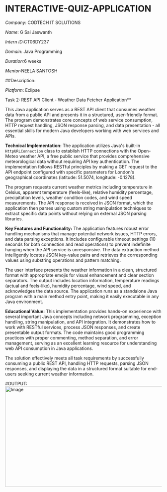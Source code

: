 # INTERACTIVE-QUIZ-APPLICATION

*Company*: CODTECH IT SOLUTIONS

*Name*: G Sai Jaswanth

*Intern ID*:CT06DY237

*Domain*: Java Programming

*Duration*:6 weeks

*Mentor*:NEELA SANTOSH

##Description:

*Platform*: Eclipse

Task 2: REST API Client - Weather Data Fetcher Application**

This Java application serves as a REST API client that consumes weather data from a public API and presents it in a structured, user-friendly format. The program demonstrates core concepts of web service consumption, HTTP request handling, JSON response parsing, and data presentation - all essential skills for modern Java developers working with web services and APIs.

**Technical Implementation:**
The application utilizes Java's built-in `HttpURLConnection` class to establish HTTP connections with the Open-Meteo weather API, a free public service that provides comprehensive meteorological data without requiring API key authentication. The implementation follows RESTful principles by making a GET request to the API endpoint configured with specific parameters for London's geographical coordinates (latitude: 51.5074, longitude: -0.1278).

The program requests current weather metrics including temperature in Celsius, apparent temperature (feels-like), relative humidity percentage, precipitation levels, weather condition codes, and wind speed measurements. The API response is received in JSON format, which the application then parses using custom string manipulation techniques to extract specific data points without relying on external JSON parsing libraries.

**Key Features and Functionality:**
The application features robust error handling mechanisms that manage potential network issues, HTTP errors, and data parsing exceptions. It includes configurable timeout settings (10 seconds for both connection and read operations) to prevent indefinite hanging when the API service is unresponsive. The data extraction method intelligently locates JSON key-value pairs and retrieves the corresponding values using substring operations and pattern matching.

The user interface presents the weather information in a clean, structured format with appropriate emojis for visual enhancement and clear section separators. The output includes location information, temperature readings (actual and feels-like), humidity percentage, wind speed, and acknowledges the data source. The application runs as a standalone Java program with a main method entry point, making it easily executable in any Java environment.

**Educational Value:**
This implementation provides hands-on experience with several important Java concepts including network programming, exception handling, string manipulation, and API integration. It demonstrates how to work with RESTful services, process JSON responses, and create presentable output formats. The code maintains good programming practices with proper commenting, method separation, and error management, serving as an excellent learning resource for understanding web API consumption in Java applications.

The solution effectively meets all task requirements by successfully consuming a public REST API, handling HTTP requests, parsing JSON responses, and displaying the data in a structured format suitable for end-users seeking current weather information.

#OUTPUT:
<img width="867" height="323" alt="Image" src="https://github.com/user-attachments/assets/6be40621-bd4f-4938-93e0-b780269f953d" />
